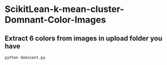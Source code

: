 # ScikitLean-k-mean-cluster-Domnant-Color-Images
## Extract 6 colors from images in upload folder you have
`python dominant.py`
